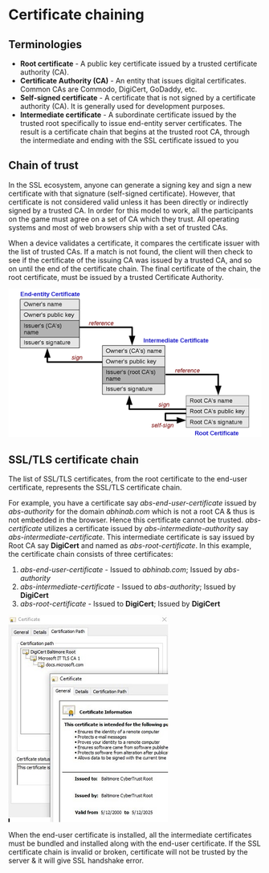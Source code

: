 # Certificate chaining

## Terminologies
* **Root certificate** - A public key certificate issued by a trusted certificate authority (CA). 
* **Certificate Authority (CA)** - An entity that issues digital certificates. Common CAs are Commodo, DigiCert, GoDaddy, etc.
* **Self-signed certificate** - A certificate that is not signed by a certificate authority (CA). It is generally used for development purposes.
* **Intermediate certificate** - A subordinate certificate issued by the trusted root specifically to issue end-entity server certificates. The result is a certificate chain that begins at the trusted root CA, through the intermediate and ending with the SSL certificate issued to you

## Chain of trust
In the SSL ecosystem, anyone can generate a signing key and sign a new certificate with that signature (self-signed certificate). However, that certificate is not considered valid unless it has been directly or indirectly signed by a trusted CA. In order for this model to work, all the participants on the game must agree on a set of CA which they trust. All operating systems and most of web browsers ship with a set of trusted CAs.

When a device validates a certificate, it compares the certificate issuer with the list of trusted CAs. If a match is not found, the client will then check to see if the certificate of the issuing CA was issued by a trusted CA, and so on until the end of the certificate chain. The final certificate of the chain, the root certificate, must be issued by a trusted Certificate Authority.

![Alt Text](/images/chain-of-trust.jpg)

## SSL/TLS certificate chain
The list of SSL/TLS certificates, from the root certificate to the end-user certificate, represents the SSL/TLS certificate chain. 

For example, you have a certificate say *abs-end-user-certificate* issued by *abs-authority* for the domain *abhinab.com* which is not a root CA & thus is not embedded in the browser. Hence this certificate cannot be trusted. *abs-certificate* utilizes a certificate issued by *abs-intermediate-authority* say *abs-intermediate-certificate*. This intermediate certificate is say issued by Root CA say **DigiCert** and named as *abs-root-certificate*. In this example, the certificate chain consists of three certificates:
1. *abs-end-user-certificate* - Issued to *abhinab.com*; Issued by *abs-authority*
2. *abs-intermediate-certificate* - Issued to *abs-authority*; Issued by **DigiCert**
3. *abs-root-certificate* - Issued to **DigiCert**; Issued by **DigiCert**

![Alt Text](/images/certificate-chain-example.jpg)

When the end-user certificate is installed, all the intermediate certificates must be bundled and installed along with the end-user certificate. If the SSL certificate chain is invalid or broken, certificate will not be trusted by the server & it will give SSL handshake error.